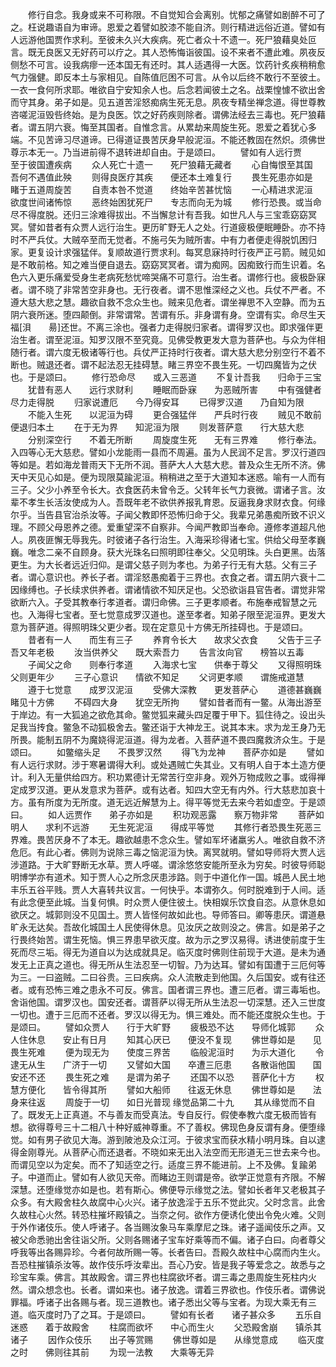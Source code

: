 <!-- { "loadSidebar": true } -->
　　修行自念。我身或来不可称限。不自觉知合会离别。忧郁之痛譬如剧醉不可了之。枉说趣语自为审谛。恩爱之着譬如胶漆不能自济。则行精进远俗近道。譬如有人远游他国贾作求利。至彼未久兴大疾病。死亡者众十不遗一。死尸狼藉臭处叵言。既无良医又无好药可以疗之。其人恐怖悔诣彼国。设不来者不遭此难。夙夜反侧愁不可言。设我病瘳一还本国无有还时。其人适遇得一大医。饮药针炙疾稍稍愈气力强健。即反本土与家相见。自陈值厄困不可言。从令以后终不敢行不至彼土。一衣一食何所求耶。唯欲自宁安知余人也。后念若闻彼土之名。战栗惶懅不欲出舍而守其身。弟子如是。见五道苦淫怒痴病生死无息。夙夜专精坐禅念道。得世尊教咨嗟泥洹毁呰终始。是为良医。饮之好药疾则除者。谓佛法经去三毒也。死尸狼藉者。谓五阴六衰。悔至其国者。自惟念言。从累劫来周旋生死。恩爱之着犹心多端。不见苦谛习尽道谛。已得道证畏苦厌身早般泥洹。不能还教固在然炽。须佛世尊示本无一。乃当进前得不退转进却自由。于是颂曰。
　　譬如有人远行贾　　至于彼国遭疾病
　　众人死亡十遗一　　死尸狼藉无藏者
　　心自悔恨至其国　　吾何不遇值此殃
　　则得良医疗其疾　　便还本土难复行
　　畏生死患亦如是　　睹于五道周旋苦
　　自责本咎不觉道　　终始辛苦甚忧恼
　　一心精进求泥洹　　欲度世间诸怖惊
　　恶终始困犹死尸　　专志而向无为城
　　修行恐畏。或当命尽不得度脱。还归三涂难得拔出。不当懈怠计有吾我。如世凡人与三宝乖窈窈冥冥。譬如昔者有众贾人远行治生。更历旷野无人之处。行道疲极便眠睡卧。亦不持时不严兵仗。大贼卒至而无觉者。不施弓矢为贼所害。中有力者便走得脱饥困归家。更复设计求强猛伴。复顺故道行贾求利。每冥息寐持时行夜严正弓箭。贼见如是不敢前格。知之难当便自退去。窈窈冥冥者。谓为痴网。因痴致行而生识着。名色六入更乐痛爱受身生老病死愁忧啼哭痛不可意行。治生者。谓修行也。疲极卧寐者。谓不晓了非常苦空非身也。无行夜者。谓不思惟深经之义也。兵仗不严者。不遵大慈大悲之慧。趣欲自救不念众生也。贼来见危者。谓坐禅思不入空静。而为五阴六衰所迷。堕四颠倒。非常谓常。苦谓有乐。非身谓有身。空谓有实。命尽生天福[浿　　昜]还世。不离三涂也。强者力走得脱归家者。谓得罗汉也。即求强伴更治生者。谓至泥洹。知罗汉限不至究竟。见佛受教更发大意为菩萨也。与众为伴相随行者。谓六度无极诸等行也。兵仗严正持时行夜者。谓大慈大悲分别空行不着不断也。贼退还者。谓不起法忍无挂碍慧。睹三界空不畏生死。一切四魔皆为之伏也。于是颂曰。
　　修行恐命尽　　或入三恶道
　　不复计吾我　　归命于三宝
　　犹昔有恶人　　远行求财利
　　睡眠而卧寐　　为恶贼所害
　　中有强健者　　尽力走得脱
　　归家说遭厄　　今乃得安耳
　　已得罗汉道　　乃自知为限
　　不能入生死　　以泥洹为碍
　　更合强猛伴　　严兵时行夜
　　贼见不敢前　　便退归本土
　　在于无为界　　知泥洹为限
　　则发菩萨意　　行大慈大悲
　　分别深空行　　不着无所断
　　周旋度生死　　无有三界难
　　修行奉法。入四等心无大慈悲。譬如小龙能雨一县而不周遍。虽为人民润不足言。罗汉行道四等如是。若如海龙普雨天下无所不润。菩萨大人大慈大悲。普及众生无所不济。佛天中天见心如是。便为现限莫踰泥洹。稍稍进之至于大道知本迷惑。喻有一人而有三子。父少小养至令长大。衣食医药未曾令乏。父转年长气力衰微。谓诸子言。汝辈不孝生长活汝使成为人。吾既年老不欲供养报乳育恩。反逼我身求财衣食。何缘尔乎。当告县官治杀汝等。子闻父教即怀恐怖归命于父。我辈兄弟愚痴所致不识义理。不顾父母恩养之德。爱重望深不自察非。今闻严教即当奉命。遵修孝道超凡他人。夙夜匪懈无辱我先。时彼诸子各行治生。入海采珍得诸七宝。供给父母至孝巍巍。唯念二亲不自顾身。获大光珠名曰照明即往奉父。父见明珠。头白更黑。齿落更生。为大长者远近归仰。是谓父慈子则为孝也。为弟子行无有大慈。父有三子者。谓心意识也。养长子者。谓淫怒愚痴着于三界也。衣食之者。谓五阴六衰十二因缘缚也。子长续求供养者。谓诸情欲不知厌足也。父恐欲诣县官告者。谓觉非常欲断六入。子受其教奉行孝道者。谓归命佛。三子更孝顺者。布施奉戒智慧之元也。入海得七宝者。至七觉意成罗汉道也。遂至孝者。知弟子限至泥洹界。更发大意为菩萨道。得照明珠父更少者。现在定意见十方佛无所挂碍也。于是颂曰。
　　昔者有一人　　而生有三子
　　养育令长大　　故求父衣食
　　父告于三子　　吾又年老极
　　汝当供养父　　既大索吾力
　　告言汝向官　　榜笞以五毒
　　子闻父之命　　则奉行孝道
　　入海求七宝　　供奉于尊父
　　又得照明珠　　父则更年少
　　三子心意识　　情欲不知足
　　父诃更孝顺　　谓施戒道慧
　　遵于七觉意　　成罗汉泥洹
　　受佛大深教　　更发菩萨心
　　道德甚巍巍　　睹见十方佛
　　不碍四大身　　犹空无所拘
　　譬如昔者而有一鳖。从海出游至于岸边。有一大狐追之欲危其命。鳖觉狐来藏头四足覆于甲下。狐住待之。设出头足我当抟食。鳖急不动狐极舍去。鳖还诣于大神龙王。说其本末。求为龙王身乃无所畏。能制五阴不为魔娆得泥洹道。得为龙者。入菩萨道不畏四魔救济众生。于是颂曰。
　　如鳖缩头足　　不畏罗汉然
　　得飞为龙神　　菩萨亦如是
　　譬如有人远行求财。涉于寒暑谓得大利。或处遇贼亡失其业。又有明人自于本土造方便计。利入无量供给四方。积功累德计无常苦行空非身。观外万物成败之事。或得禅定成罗汉道。更从发意求为菩萨。或有达者。知四大空无有内外。行大慈悲加哀十方。虽有所度为无所度。道无远近解慧为上。得平等觉无去来今若如虚空。于是颂曰。
　　如人远贾作　　弟子亦如是
　　积功观恶露　　察万物非常
　　菩萨如明人　　求利不远游
　　无生死泥洹　　得成平等觉
　　其修行者恐畏生死恶三界难。畏苦厌身不了本无。趣欲越患不念众生。譬如军坏诸羸劣人。唯欲自救不济危厄。有此心者。佛则为说除三毒之恼泥洹为快。离冥就明。譬如导师将大贾人远涉道路。于大旷野断无水草。贾人呼嗟。谓涂悠悠安能所至永为穷矣。时彼导师聪明博学亦有道术。知于贾人心之所念厌患涉路。则于中道化作一国。城邑人民土地丰乐五谷平贱。贾人大喜转共议言。一何快乎。本谓弥久。何时脱难到于人间。适有此念便至此城。当复何惧。时众贾人便住彼土。快相娱乐饮食自恣。从意休息如欲厌之。城郭则没不见国土。贾人皆怪何故如此也。导师答曰。卿等患厌。谓道悬旷永无达矣。吾故化城国土人民使得休息。见汝厌之故则没之。佛言。如是弟子之行畏终始苦。谓生死恼。惧三界患早欲灭度。故为示之罗汉易得。诱进使前度于生死而尽三垢。得无为道自以为达成就具足。临灭度时佛则住前现于大道。是未为通发无上正真之道也。得无所从生法忍至一切智。乃为达耳。譬如有国遭于三厄何等为三。一曰盗贼。二曰谷贵。三曰疾病。众人流散走到他国。久后国安。或有往还者。或有恐怖三难之患永不可反。佛言。国者谓三界也。遭三厄者。谓三毒垢也。舍诣他国。谓罗汉也。国安还者。谓菩萨以得无所从生法忍一切深慧。还入三世度一切也。遭于三厄而不还者。罗汉以得无为。惧三难处。而不能还度脱众生也。于是颂曰。
　　譬如众贾人　　行于大旷野
　　疲极恐不达　　导师化城郭
　　众人住休息　　安止有日月
　　知其心厌已　　便没不复现
　　佛世尊如是　　见畏生死难
　　便为现无为　　使度三界苦
　　临般泥洹时　　为示大道化
　　令逮无从生　　广济于一切
　　又譬如大国　　卒遭三厄患
　　各散诣他国　　国安还不还
　　畏生死之难　　是谓为弟子
　　还国不以恐　　菩萨化十方
　　权慧方便化　　皆令得其所
　　譬如大船师　　往返无休息
　　佛世尊如是　　法身来往返
　　周旋于一切　　如日光普现
缘觉品第二十九
　　其从缘觉而不自了。既发无上正真道。不与善友而受真法。专自反行。假使奉教六度无极而皆有想。欲得尊号三十二相八十种好威神尊重。不了善权。佛现色身反谓有身。便堕缘觉。如有男子欲见大海。游到陂池及众江河。于彼求宝而获水精小明月珠。自以逮得金刚尊光。从菩萨心而还退者。不晓如来无出入法空而无形道无三世去来今也。而谓见空以为定矣。而不了知适空之行。适度三界不能进前。上不及佛。复踰弟子。中道而止。譬如有人欲见天帝。而睹边王则谓是帝。欲学正觉意有齐限。不解深慧。还堕缘觉亦如是也。若有斯心。佛便导示缘觉之法。譬如长者年又老极其子众多。有大殿舍柱久故腐中心火兴。诸子放逸淫于五乐不觉此灾。父时念言。此舍久故柱心火然。转恐柱摧坏殿镇之。当奈之何。欲作方便诱化使出令免火难。父则于外作诸伎乐。使人呼诸子。各当赐汝象马车乘摩尼之珠。诸子遥闻伎乐之声。又被父命悉驰出舍往诣父所。父则各赐诸子宝车好乘等而不偏。诸子白曰。向者尊父呼我等出各赐异珍。今者何故所赐一等。长者告曰。吾殿久故柱中心腐而内生火。吾恐柱摧镇杀汝等。故作伎乐呼汝辈出。吾心乃安。皆是我子等爱念之。故悉与之珍宝车乘。佛言。其故殿舍。谓三界也柱腐欲坏者。谓三毒之患周旋生死柱内火然。谓众想念也。长者。谓如来也。诸子放逸。谓着三界欲也。作伎乐者。谓佛说罪福。呼诸子出各赐与者。现三道教也。诸子悉出父等与宝者。为现大乘无有三道。临灭度时乃了之耳。于是颂曰。
　　譬如有长者　　诸子甚众多
　　五乐自迷惑　　着于故殿舍
　　柱腐而欲坏　　中心而生火
　　父恐殿舍崩　　镇杀其诸子
　　因作众伎乐　　出子等赏赐
　　佛世尊如是　　从缘觉意成
　　临灭度之时　　佛则往其前
　　为现一法教　　大乘等无异
